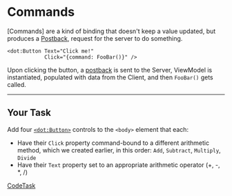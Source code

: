 # Commands

[Commands] are a kind of binding that doesn't keep a value updated, but produces a [Postback],
request for the server to do something.

```dothtml
<dot:Button Text="Click me!"
            Click="{command: FooBar()}" />
```

Upon clicking the button, a [postback] is sent to the Server, ViewModel is instantiated, populated with data from the Client, and then `FooBar()` gets called.

---

## Your Task

Add four [`<dot:Button>`][button] controls to the `<body>` element that each:

- Have their `Click` property command-bound to a different arithmetic method, which we created earlier, in this order: `Add`, `Subtract`, `Multiply`, `Divide`
- Have their `Text` property set to an appropriate arithmetic operator (+, -, *, /)

[command]: https://www.dotvvm.com/docs/tutorials/basics-command-binding
[button]: https://www.dotvvm.com/docs/controls/businesspack/Button
[postback]: https://stackoverflow.com/questions/183254/what-is-a-postback

[CodeTask](/resources/principles/view_commands.dothtml.csx)